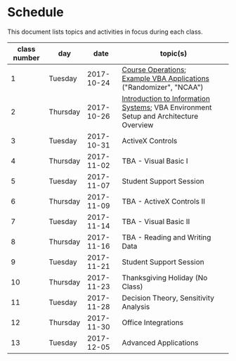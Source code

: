 # Schedule

This document lists topics and activities in focus during each class.

class number | day | date | topic(s)
--- | --- | --- | ---
1 | Tuesday | 2017-10-24 | [Course Operations](/README.md); <br> [Example VBA Applications](https://campus.georgetown.edu/webapps/blackboard/content/listContentEditable.jsp?content_id=_4454518_1&course_id=_745457_1) ("Randomizer", "NCAA")
2 | Thursday | 2017-10-26 | [Introduction to Information Systems](/notes/information-systems/overview.md); VBA  Environment Setup and Architecture Overview
3 | Tuesday | 2017-10-31 | ActiveX Controls
4 | Thursday | 2017-11-02 | TBA - Visual Basic I
5 | Tuesday | 2017-11-07 | Student Support Session
6 | Thursday | 2017-11-09 | TBA - ActiveX Controls II
7 | Tuesday | 2017-11-14 | TBA - Visual Basic II
8 | Thursday | 2017-11-16 | TBA - Reading and Writing Data
9 | Tuesday | 2017-11-21 | Student Support Session
10 | Thursday | 2017-11-23 | Thanksgiving Holiday (No Class)
11 | Tuesday | 2017-11-28 | Decision Theory, Sensitivity Analysis
12 | Thursday | 2017-11-30 | Office Integrations
13 | Tuesday | 2017-12-05 | Advanced Applications
